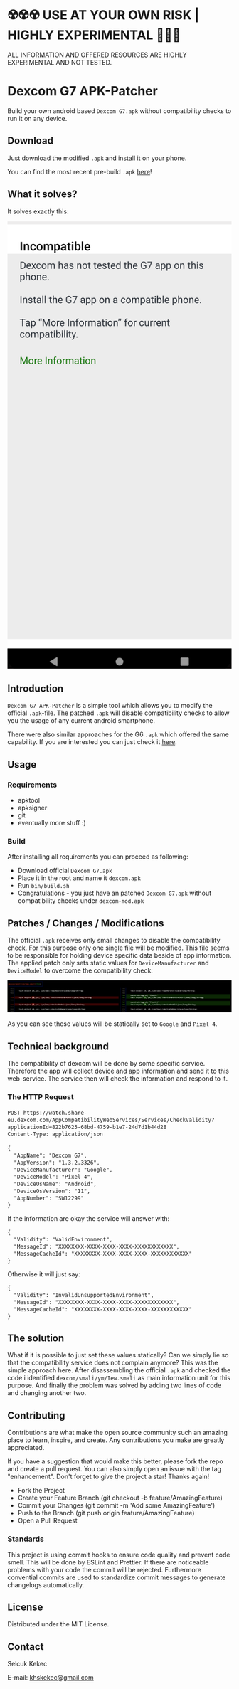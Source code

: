 
# ☢️☢️☢️ USE AT YOUR OWN RISK | HIGHLY EXPERIMENTAL 🧪🧪🧪

ALL INFORMATION AND OFFERED RESOURCES ARE HIGHLY EXPERIMENTAL AND NOT TESTED.

# Dexcom G7 APK-Patcher

Build your own android based `Dexcom G7.apk` without compatibility checks to run it on any device.

## Download

Just download the modified `.apk` and install it on your phone.

You can find the most recent pre-build `.apk` [here](https://github.com/DiaKEM/dexcom-g7-apk-patcher/releases/latest)!

## What it solves?

It solves exactly this:

![Your device is incompatible](images/problem.png)

## Introduction

`Dexcom G7 APK-Patcher` is a simple tool which allows you to modify the official `.apk`-file. The patched `.apk` will disable compatibility checks 
to allow you the usage of any current android smartphone.

There were also similar approaches for the G6 `.apk` which offered the same capability. If you are interested you can just check it [here](https://www.reddit.com/r/dexcom/comments/fqvpsf/oc_build_your_own_dexcom_app_update_base_version/).

## Usage

### Requirements

* apktool
* apksigner
* git
* eventually more stuff :)

### Build

After installing all requirements you can proceed as following:

* Download official `Dexcom G7.apk`
* Place it in the root and name it `dexcom.apk`
* Run `bin/build.sh`
* Congratulations - you just have an patched `Dexcom G7.apk` without compatibility checks under `dexcom-mod.apk`

## Patches / Changes / Modifications

The official `.apk` receives only small changes to disable the compatibility check. For this purpose only one single file will be modified.
This file seems to be responsible for holding device specific data beside of app information. The applied patch only sets static values for `DeviceManufacturer`
and `DeviceModel` to overcome the compatibility check:


![Patch diff](images/patch-diff.png)

As you can see these values will be statically set to `Google` and `Pixel 4`.

## Technical background

The compatibility of dexcom will be done by some specific service. Therefore the app will collect device and app information and send it to this web-service.
The service then will check the information and respond to it.

### The HTTP Request

```http_request
POST https://watch.share-eu.dexcom.com/AppCompatibilityWebServices/Services/CheckValidity?applicationId=822b7625-68bd-4759-b1e7-24d7d1b44d28
Content-Type: application/json

{
  "AppName": "Dexcom G7",
  "AppVersion": "1.3.2.3326",
  "DeviceManufacturer": "Google",
  "DeviceModel": "Pixel 4",
  "DeviceOsName": "Android",
  "DeviceOsVersion": "11",
  "AppNumber": "SW12299"
}

```

If the information are okay the service will answer with:

```
{
  "Validity": "ValidEnvironment",
  "MessageId": "XXXXXXXX-XXXX-XXXX-XXXX-XXXXXXXXXXXX",
  "MessageCacheId": "XXXXXXXX-XXXX-XXXX-XXXX-XXXXXXXXXXXX"
}
```

Otherwise it will just say:

```
{
  "Validity": "InvalidUnsupportedEnvironment",
  "MessageId": "XXXXXXXX-XXXX-XXXX-XXXX-XXXXXXXXXXXX",
  "MessageCacheId": "XXXXXXXX-XXXX-XXXX-XXXX-XXXXXXXXXXXX"
}

```

## The solution

What if it is possible to just set these values statically? Can we simply lie so that the compatibility service does not complain anymore?
This was the simple approach here. After disassembling the official `.apk` and checked the code i identified `dexcom/smali/ym/Iew.smali` as
main information unit for this purpose. And finally the problem was solved by adding two lines of code and changing another two.

## Contributing

Contributions are what make the open source community such an amazing place to learn, inspire, and create. 
Any contributions you make are greatly appreciated.

If you have a suggestion that would make this better, please fork the repo and create a pull request. 
You can also simply open an issue with the tag "enhancement". Don't forget to give the project a star! Thanks again!

* Fork the Project
* Create your Feature Branch (git checkout -b feature/AmazingFeature)
* Commit your Changes (git commit -m 'Add some AmazingFeature')
* Push to the Branch (git push origin feature/AmazingFeature)
* Open a Pull Request

### Standards

This project is using commit hooks to ensure code quality and prevent code smell. This will be done by ESLint and Prettier.
If there are noticeable problems with your code the commit will be rejected. Furthermore convential commits are used to
standardize commit messages to generate changelogs automatically.

## License

Distributed under the MIT License.

## Contact

Selcuk Kekec

E-mail: [khskekec@gmail.com](khskekec@gmail.com)

